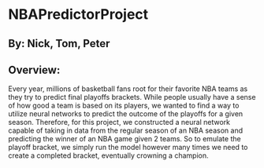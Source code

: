 # NBAPredictorProject
## By: Nick, Tom, Peter

## Overview:
Every year, millions of basketball fans root for their favorite NBA teams as they try to predict final playoffs brackets. While people usually have a sense of how good a team is based on its players, we wanted to find a way to utilize neural networks to predict the outcome of the playoffs for a given season. Therefore, for this project, we constructed a neural network capable of taking in data from the regular season of an NBA season and predicting the winner of an NBA game given 2 teams. So to emulate the playoff bracket, we simply run the model however many times we need to create a completed bracket, eventually crowning a champion.


